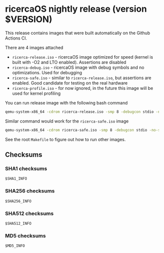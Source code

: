 # ricercaOS nightly release (version $VERSION)

This release contains images that were built automatically on the Github Actions CI.

There are 4 images attached

- `ricerca-release.iso` - ricercaOS image optimized for speed (kernel is built with -O2 and LTO enabled). Assertions are disabled
- `ricerca-debug.iso` - ricercaOS image with debug symbols and no optimizations. Used for debugging
- `ricerca-safe.iso` - similar to `ricerca-release.iso`, but assertions are enabled. Good candidate for testing on the real hardware
- `ricerca-profile.iso` - for now ignored, in the future this image will be used for kernel profiling

You can run release image with the following bash command

```bash
qemu-system-x86_64 -cdrom ricerca-release.iso -smp 8 -debugcon stdio -no-shutdown -no-reboot --enable-kvm
```

Similar command would work for the `ricerca-safe.iso` image

```bash
qemu-system-x86_64 -cdrom ricerca-safe.iso -smp 8 -debugcon stdio -no-shutdown -no-reboot --enable-kvm
```

See the root `Makefile` to figure out how to run other images.

## Checksums

### SHA1 checksums

```
$SHA1_INFO
```

### SHA256 checksums

```
$SHA256_INFO
```

### SHA512 checksums

```
$SHA512_INFO
```

### MD5 checksums

```
$MD5_INFO
```
